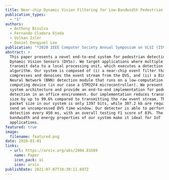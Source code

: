 ```yaml
---
title: Near-chip Dynamic Vision Filtering for Low-Bandwidth Pedestrian Detection
publication_types:
  - "1"
authors:
  - Anthony Bisulco
  - Fernando Cladera Ojeda
  - Volkan Isler
  - Daniel Dongyuel Lee
publication: "*2020 IEEE Computer Society Annual Symposium on VLSI (ISVLSI)*"
abstract: >
  This paper presents a novel end-to-end system for pedestrian detection using
  Dynamic Vision Sensors (DVSs). We target applications where multiple sensors
  transmit data to a local processing unit, which executes a detection
  algorithm. Our system is composed of (i) a near-chip event filter that
  compresses and denoises the event stream from the DVS, and (ii) a Binary
  Neural Network (BNN) detection module that runs on a low-computation edge
  computing device (in our case a STM32F4 microcontroller). We present the
  system architecture and provide an end-to-end implementation for pedestrian
  detection in an office environment. Our implementation reduces transmission
  size by up to 99.6% compared to transmitting the raw event stream. The average
  packet size in our system is only 1397 bits, while 307.2 kb are required to
  send an uncompressed DVS time window. Our detector is able to perform a
  detection every 450 ms, with an overall testing F1 score of 83%. The low
  bandwidth and energy properties of our system make it ideal for IoT
  applications.
featured: true
image:
  filename: featured.png
date: 2020-01-01
links:
  - url: https://arxiv.org/abs/2004.01689
    name: Paper
    icon_pack: ai
    icon: arxiv
publishDate: 2021-07-07T10:30:11.697Z
---
```

